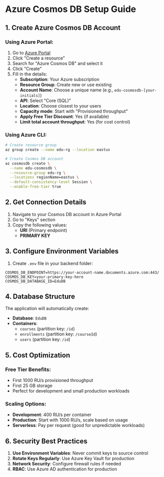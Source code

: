 # Azure Cosmos DB Setup Guide

## 1. Create Azure Cosmos DB Account

### Using Azure Portal:

1. Go to [Azure Portal](https://portal.azure.com)
2. Click "Create a resource"
3. Search for "Azure Cosmos DB" and select it
4. Click "Create"
5. Fill in the details:
   - **Subscription**: Your Azure subscription
   - **Resource Group**: Create new or use existing
   - **Account Name**: Choose a unique name (e.g., `edu-cosmosdb-[your-initials]`)
   - **API**: Select "Core (SQL)"
   - **Location**: Choose closest to your users
   - **Capacity mode**: Start with "Provisioned throughput"
   - **Apply Free Tier Discount**: Yes (if available)
   - **Limit total account throughput**: Yes (for cost control)

### Using Azure CLI:

```bash
# Create resource group
az group create --name edu-rg --location eastus

# Create Cosmos DB account
az cosmosdb create \
  --name edu-cosmosdb \
  --resource-group edu-rg \
  --locations regionName=eastus \
  --default-consistency-level Session \
  --enable-free-tier true
```

## 2. Get Connection Details

1. Navigate to your Cosmos DB account in Azure Portal
2. Go to "Keys" section
3. Copy the following values:
   - **URI** (Primary endpoint)
   - **PRIMARY KEY**

## 3. Configure Environment Variables

1. Create `.env` file in your backend folder:

```env
COSMOS_DB_ENDPOINT=https://your-account-name.documents.azure.com:443/
COSMOS_DB_KEY=your-primary-key-here
COSMOS_DB_DATABASE_ID=EduDB
```

## 4. Database Structure

The application will automatically create:

- **Database**: `EduDB`
- **Containers**:
  - `courses` (partition key: `/id`)
  - `enrollments` (partition key: `/courseId`)
  - `users` (partition key: `/id`)

## 5. Cost Optimization

### Free Tier Benefits:

- First 1000 RU/s provisioned throughput
- First 25 GB storage
- Perfect for development and small production workloads

### Scaling Options:

- **Development**: 400 RU/s per container
- **Production**: Start with 1000 RU/s, scale based on usage
- **Serverless**: Pay per request (good for unpredictable workloads)

## 6. Security Best Practices

1. **Use Environment Variables**: Never commit keys to source control
2. **Rotate Keys Regularly**: Use Azure Key Vault for production
3. **Network Security**: Configure firewall rules if needed
4. **RBAC**: Use Azure AD authentication for production

